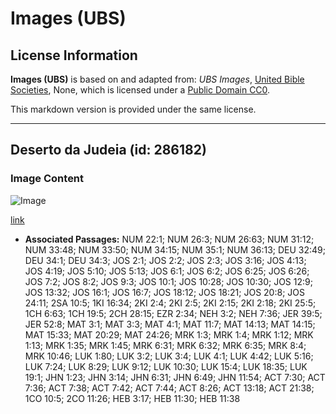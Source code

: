 # Images (UBS)

## License Information

**Images (UBS)** is based on and adapted from: _UBS Images_, [United Bible Societies](https://unitedbiblesocieties.org/), None, which is licensed under a [Public Domain CC0](https://creativecommons.org/public-domain/cc0/).

This markdown version is provided under the same license.



--------------------------------

## Deserto da Judeia (id: 286182)

### Image Content

![Image](https://cdn.aquifer.bible/aquifer-content/resources/Media/WEB-0561_judaean_desert.jpg)

[link](https://cdn.aquifer.bible/aquifer-content/resources/Media/WEB-0561_judaean_desert.jpg)

* **Associated Passages:** NUM 22:1; NUM 26:3; NUM 26:63; NUM 31:12; NUM 33:48; NUM 33:50; NUM 34:15; NUM 35:1; NUM 36:13; DEU 32:49; DEU 34:1; DEU 34:3; JOS 2:1; JOS 2:2; JOS 2:3; JOS 3:16; JOS 4:13; JOS 4:19; JOS 5:10; JOS 5:13; JOS 6:1; JOS 6:2; JOS 6:25; JOS 6:26; JOS 7:2; JOS 8:2; JOS 9:3; JOS 10:1; JOS 10:28; JOS 10:30; JOS 12:9; JOS 13:32; JOS 16:1; JOS 16:7; JOS 18:12; JOS 18:21; JOS 20:8; JOS 24:11; 2SA 10:5; 1KI 16:34; 2KI 2:4; 2KI 2:5; 2KI 2:15; 2KI 2:18; 2KI 25:5; 1CH 6:63; 1CH 19:5; 2CH 28:15; EZR 2:34; NEH 3:2; NEH 7:36; JER 39:5; JER 52:8; MAT 3:1; MAT 3:3; MAT 4:1; MAT 11:7; MAT 14:13; MAT 14:15; MAT 15:33; MAT 20:29; MAT 24:26; MRK 1:3; MRK 1:4; MRK 1:12; MRK 1:13; MRK 1:35; MRK 1:45; MRK 6:31; MRK 6:32; MRK 6:35; MRK 8:4; MRK 10:46; LUK 1:80; LUK 3:2; LUK 3:4; LUK 4:1; LUK 4:42; LUK 5:16; LUK 7:24; LUK 8:29; LUK 9:12; LUK 10:30; LUK 15:4; LUK 18:35; LUK 19:1; JHN 1:23; JHN 3:14; JHN 6:31; JHN 6:49; JHN 11:54; ACT 7:30; ACT 7:36; ACT 7:38; ACT 7:42; ACT 7:44; ACT 8:26; ACT 13:18; ACT 21:38; 1CO 10:5; 2CO 11:26; HEB 3:17; HEB 11:30; HEB 11:38

